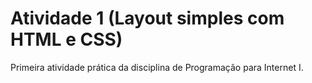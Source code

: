 # Atividade 1 (Layout simples com HTML e CSS)

Primeira atividade prática da disciplina de Programação para Internet I.
